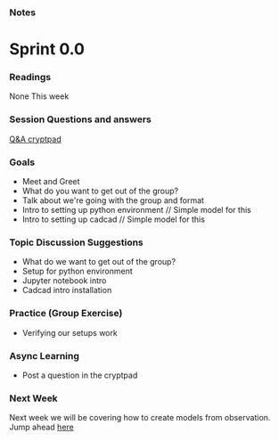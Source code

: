 ### Notes
# Sprint 0.0

### Readings
None This week

### Session Questions and answers
[Q&A cryptpad](https://cryptpad.fr)

### Goals
 - Meet and Greet
 - What do you want to get out of the group?
 - Talk about we're going with the group and format
 - Intro to setting up python environment // Simple model for this 
 - Intro to setting up cadcad // Simple model for this 

### Topic Discussion Suggestions
- What do we want to get out of the group?
- Setup for python environment
- Jupyter notebook intro 
- Cadcad intro installation

### Practice (Group Exercise)
- Verifying our setups work

### Async Learning
- Post a question in the cryptpad 


### Next Week
Next week we will be covering how to create models from observation. Jump ahead [here](../sprint_0_5/README.md)
 


